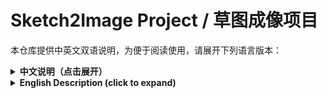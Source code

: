 # Sketch2Image Project / 草图成像项目

本仓库提供中英文双语说明，为便于阅读使用，请展开下列语言版本：

<details>
<summary><strong>中文说明（点击展开）</strong></summary>

### 项目简介

该项目旨在构建一个基于**前沿图像生成模型**的室内设计应用，可以把简单的线稿或文本描述转换为写实的室内设计效果图。主要技术包括：

1. **扩散模型（Stable Diffusion XL/3.5 等）**：用于根据文字或草图生成高质量图像。研究指出 Stable Diffusion 3.5 Large 在图像质量与文本一致性方面表现优异【632959316964011†L374-L387】；ControlNet 等扩展可在生成过程中利用线稿或边缘条件进行精准控制【632959316964011†L451-L459】。
2. **图像编辑技术**（基于 OpenCV）：用于对生成结果进行亮度、色调及图像叠加等后期处理，满足用户个性化需求。

最终项目提供命令行工具，演示从室内线稿或文本描述到成品图像的完整流程，并附带示例图片。

### 功能特点

- **文本到图像生成**：使用预训练的 SDXL/SD3.5 模型，根据用户提供的中文或英文描述生成室内效果图。
- **草图到图像生成**：利用 ControlNet 技术，将黑白线稿作为结构约束，引导扩散模型生成符合线稿结构的写实效果。
- **图像编辑**：提供基于 OpenCV 的基础图像处理操作，如调整亮度/对比度、图像叠加等，可对生成结果进行微调。
- **可扩展接口**：代码预留调用 diffusers 库的接口，在具备 PyTorch 环境时可直接加载模型；若无法安装深度学习库，脚本会提示并跳过生成步骤。
- **示例与结果**：仓库中包含示例图片，用于展示从线稿到最终效果的转换。

### 使用说明

#### 环境准备
1. 安装 Python 3.8+，建议在虚拟环境中运行。
2. 若有条件安装深度学习库，可执行：
   ```bash
   pip install torch diffusers opencv-python pillow
   ```
   若无法安装 PyTorch，可忽略安装，仅体验图像编辑功能。

#### 运行示例
1. **文本生成**：
   ```bash
   python main.py --prompt "一个极简日式风格的客厅，干净的线条、木质家具和榻榻米"
   ```
2. **草图生成**：
   ```bash
   python main.py --sketch_path samples/room_sketch.png --prompt "极简日式客厅"
   ```
3. **图像编辑**（调整亮度和对比度）：
   ```bash
   python main.py --input_image samples/room_generated.png --edit brightness_contrast --brightness 30 --contrast 10
   ```
更多参数请参考 `main.py` 中的 argparse 定义。

#### 项目结构

- **`generator.py`**：封装文本/草图到图像生成的核心逻辑，默认使用 diffusers 中的 SDXL 模型。
- **`image_editing.py`**：基于 OpenCV 的图像编辑函数，如亮度/对比度调整、图像叠加等。
- **`main.py`**：命令行入口，根据参数调用生成或编辑功能。
- **`samples/`**：示例输入与输出图像，包括线稿和生成结果，可供快速测试。
- **`requirements.txt`**：所需依赖列表。

#### 局限与展望

- **硬件要求**：运行 Stable Diffusion 3.5 或 SDXL 等大型模型需要较高显存（官方建议至少 8 GB）。使用 SDXL-Lightning 等蒸馏模型可降低资源需求【632959316964011†L586-L604】。
- **库依赖**：若环境无法安装 PyTorch/diffusers，则只能体验 OpenCV 的编辑功能。未来可引入轻量化模型（如 StyleGAN 或 SDXL-Lightning 量化版）以缓解资源限制。
- **模型版权**：生成模型可能基于包含版权素材的数据集训练，商业化使用时需遵循相应许可。

#### 文件说明

| 文件/目录 | 用途 |
|-----------|------|
| `generator.py` | 定义 `generate_text_to_image` 与 `generate_sketch_to_image` 函数，负责加载模型并生成图像。 |
| `image_editing.py` | 提供 `adjust_brightness_contrast` 和 `blend_images` 等函数，用于图像后期处理。 |
| `main.py` | 命令行入口，解析参数并调用生成或编辑功能。 |
| `samples/` | 存放示例输入输出图像，可快速测试程序效果。 |
| `requirements.txt` | 列举所需第三方库，便于安装依赖。 |
| `README.md` | 介绍项目背景、安装使用方法、文件说明等（本文件）。 |

#### 示例图片

| 草图示例 | 生成结果 |
|-----------|-----------|
| ![sketch]({{file:file-RW7GEL2wLCbefUkhG1S4QP}}) | ![result]({{file:file-9h3ABpLob4RFXXLHX1fjWJ}}) |

通过上述示例可见，控制模型能够按照线稿提供的结构生成符合描述风格的室内效果图。

</details>

<details>
<summary><strong>English Description (click to expand)</strong></summary>

### Introduction

This project aims to build an interior-design application based on **state‑of‑the‑art image‑generation models**. It can convert simple sketches or textual descriptions into photorealistic room renderings. The core techniques are:

1. **Diffusion models (Stable Diffusion XL/3.5, etc.)** for generating high‑quality images from text or sketches. Research shows that Stable Diffusion 3.5 Large achieves excellent image quality and prompt adherence among open‑source models【632959316964011†L374-L387】. Extensions like ControlNet allow precise conditioning on edge maps or sketches during generation【632959316964011†L451-L459】.
2. **Image editing using OpenCV**, which adjusts brightness, contrast and blends images to personalise the final result.

The project provides a command‑line utility demonstrating the complete workflow from sketch or text to finished image and includes sample images.

### Features

- **Text‑to‑image generation** using pretrained SDXL/SD3.5 models based on Chinese or English prompts.
- **Sketch‑to‑image generation** using ControlNet to guide the diffusion model according to a black‑and‑white outline.
- **Image editing** via basic OpenCV operations like brightness/contrast adjustment and image blending.
- **Extensible interface**: the code is ready to call diffusers models directly when PyTorch is available; otherwise, it will gracefully skip generation and inform the user.
- **Examples and results**: the repository includes sample images demonstrating the sketch‑to‑image conversion.

### Usage

#### Environment
1. Install Python 3.8+ and preferably work within a virtual environment.
2. If your environment can install deep‑learning libraries, run:
   ```bash
   pip install torch diffusers opencv-python pillow
   ```
   These packages load Stable Diffusion models and handle image processing. If you cannot install PyTorch, you can still explore the editing functions.

#### Running examples
1. **Generate from text**:
   ```bash
   python main.py --prompt "A minimalist Japanese living room with clean lines, wooden furniture and tatami mats"
   ```
2. **Generate from sketch**:
   ```bash
   python main.py --sketch_path samples/room_sketch.png --prompt "minimalist Japanese living room"
   ```
3. **Image editing** (adjust brightness & contrast):
   ```bash
   python main.py --input_image samples/room_generated.png --edit brightness_contrast --brightness 30 --contrast 10
   ```
See `main.py` for more parameters.

#### Project structure

- **`generator.py`** – defines `generate_text_to_image` and `generate_sketch_to_image` using diffusers.
- **`image_editing.py`** – provides image post‑processing functions like brightness/contrast adjustment and blending.
- **`main.py`** – command‑line entry point, parses arguments and calls generation or editing.
- **`samples/`** – contains example inputs and outputs for quick testing.
- **`requirements.txt`** – lists required third‑party packages.
- **`README.md`** – this document, describing the project in Chinese & English, with installation, usage and file descriptions.

#### Limitations & future work

- **Hardware requirements**: Running Stable Diffusion 3.5 or SDXL requires significant VRAM (official recommendation ≥8 GB). Using distilled variants like SDXL‑Lightning can reduce resource demands【632959316964011†L586-L604】.
- **Library dependencies**: Without PyTorch/diffusers, only the OpenCV editing functions can be used. In the future, lighter models (e.g., StyleGAN or quantised SDXL‑Lightning) could be integrated.
- **Model licensing**: Generated images might be based on training data containing copyrighted material; please check licences before commercial use.

#### File descriptions

| File/Directory | Purpose |
|---------------|--------|
| `generator.py` | Provides `generate_text_to_image` & `generate_sketch_to_image` functions to load models and generate images. |
| `image_editing.py` | Contains image post‑processing functions like `adjust_brightness_contrast` and `blend_images`. |
| `main.py` | Command‑line entry point; parses arguments and calls generation or editing. |
| `samples/` | Includes example input and output images for quick testing. |
| `requirements.txt` | Lists dependencies for installation. |
| `README.md` | This file, describing the project in Chinese and English. |

#### Example images

| Sketch | Generated result |
|-------|-----------------|
| ![sketch]({{file:file-RW7GEL2wLCbefUkhG1S4QP}}) | ![result]({{file:file-9h3ABpLob4RFXXLHX1fjWJ}}) |

The example shows that the model can follow the outline provided by the sketch to create a photorealistic interior rendering matching the prompt.

</details>
